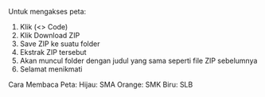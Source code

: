 Untuk mengakses peta:
1. Klik (<> Code)
2. Klik Download ZIP
3. Save ZIP ke suatu folder
4. Ekstrak ZIP tersebut
5. Akan muncul folder dengan judul yang sama seperti file ZIP sebelumnya
6. Selamat menikmati

Cara Membaca Peta:
Hijau: SMA
Orange: SMK
Biru: SLB
